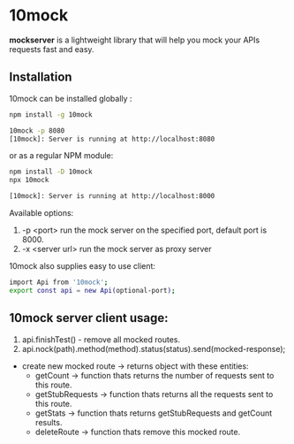 # 10mock

**mockserver** is a lightweight library that will help you mock your APIs
requests fast and easy.

## Installation

10mock can be installed globally :

```bash
npm install -g 10mock

10mock -p 8080
[10mock]: Server is running at http://localhost:8080
```

or as a regular NPM module:

```bash
npm install -D 10mock
npx 10mock

[10mock]: Server is running at http://localhost:8000

```

Available options:
<br/>

1.  -p \<port> run the mock server on the specified port, default port is 8000.
2.  -x \<server url> run the mock server as proxy server

10mock also supplies easy to use client:

```bash
import Api from '10mock';
export const api = new Api(optional-port);

```

## 10mock server client usage:

1. api.finishTest() - remove all mocked routes.
2. api.nock(path).method(method).status(status).send(mocked-response);

- create new mocked route &#8594; returns object with these entities:
  - getCount &#8594; function thats returns the number of requests sent to this route.
  - getStubRequests &#8594; function thats returns all the requests sent to this route.
  - getStats &#8594; function thats returns getStubRequests and getCount results.
  - deleteRoute &#8594; function thats remove this mocked route.
